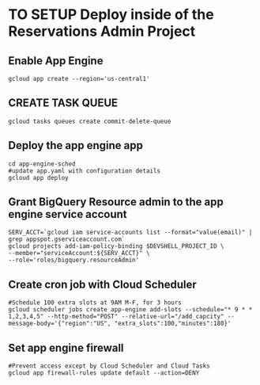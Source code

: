 # TO SETUP Deploy inside of the Reservations Admin Project

## Enable App Engine
    gcloud app create --region='us-central1'

## CREATE TASK QUEUE
    gcloud tasks queues create commit-delete-queue

## Deploy the app engine app
    cd app-engine-sched
    #update app.yaml with configuration details
    gcloud app deploy

## Grant BigQuery Resource admin to the app engine service account
    SERV_ACCT=`gcloud iam service-accounts list --format="value(email)" | grep appspot.gserviceaccount.com`
    gcloud projects add-iam-policy-binding $DEVSHELL_PROJECT_ID \
    --member="serviceAccount:${SERV_ACCT}" \
    --role='roles/bigquery.resourceAdmin'

## Create cron job with Cloud Scheduler
    #Schedule 100 extra slots at 9AM M-F, for 3 hours
    gcloud scheduler jobs create app-engine add-slots --schedule="* 9 * * 1,2,3,4,5" --http-method="POST" --relative-url="/add_capcity" --message-body='{"region":"US", "extra_slots":100,"minutes":180}'

## Set app engine firewall
    #Prevent access except by Cloud Scheduler and Cloud Tasks
    gcloud app firewall-rules update default --action=DENY
